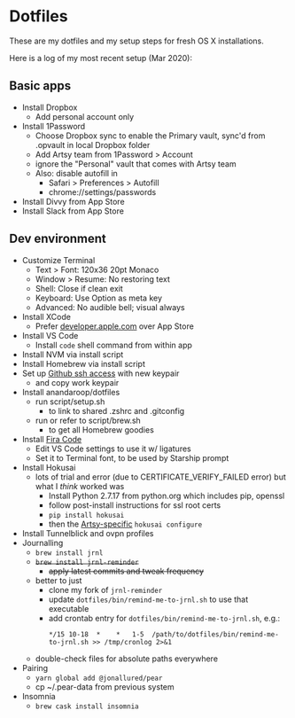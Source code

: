 # Dotfiles

These are my dotfiles and my setup steps for fresh OS X installations.

Here is a log of my most recent setup (Mar 2020):

## Basic apps
- Install Dropbox
  - Add personal account only
- Install 1Password
  - Choose Dropbox sync to enable the Primary vault, sync'd from .opvault in local Dropbox folder
  - Add Artsy team from 1Password > Account
  - ignore the "Personal" vault that comes with Artsy team
  - Also: disable autofill in
    - Safari > Preferences > Autofill
    - chrome://settings/passwords
- Install Divvy from App Store
- Install Slack from App Store

## Dev environment
- Customize Terminal
  - Text > Font: 120x36 20pt Monaco
  - Window > Resume: No restoring text
  - Shell: Close if clean exit
  - Keyboard: Use Option as meta key
  - Advanced: No audible bell; visual always
- Install XCode
  - Prefer [developer.apple.com](https://developer.apple.com/download/more/) over App Store
- Install VS Code
  - Install `code` shell command from within app
- Install NVM via install script
- Install Homebrew via install script
- Set up [Github ssh access](https://help.github.com/en/github/authenticating-to-github/connecting-to-github-with-ssh) with new keypair
  - and copy work keypair
- Install anandaroop/dotfiles
  - run script/setup.sh
    - to link to shared .zshrc and .gitconfig
  - run or refer to script/brew.sh
    - to get all Homebrew goodies
- Install [Fira Code](https://github.com/tonsky/FiraCode)
  - Edit VS Code settings to use it w/ ligatures
  - Set it to Terminal font, to be used by Starship prompt
- Install Hokusai
  - lots of trial and error (due to CERTIFICATE_VERIFY_FAILED error) but what I _think_ worked was
    - Install Python 2.7.17 from python.org which includes pip, openssl
    - follow post-install instructions for ssl root certs
    - `pip install hokusai`
    - then the [Artsy-specific](https://github.com/artsy/README/blob/master/playbooks/hokusai.md) `hokusai configure`
- Install Tunnelblick and ovpn profiles
- Journalling
  - `brew install jrnl`
  - ~~`brew install jrnl-reminder`~~
    - ~~apply latest commits and tweak frequency~~
  - better to just
    - clone my fork of `jrnl-reminder`
    - update `dotfiles/bin/remind-me-to-jrnl.sh` to use that executable
    - add crontab entry for `dotfiles/bin/remind-me-to-jrnl.sh`, e.g.:
      ```
      */15 10-18  *    *   1-5  /path/to/dotfiles/bin/remind-me-to-jrnl.sh >> /tmp/cronlog 2>&1
      ```
  - double-check files for absolute paths everywhere
- Pairing
  - `yarn global add @jonallured/pear`
  - cp ~/.pear-data from previous system
- Insomnia
  - `brew cask install insomnia`
